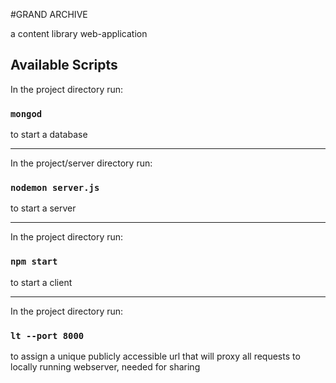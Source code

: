 #GRAND ARCHIVE

a content library web-application

## Available Scripts

In the project directory run:

### `mongod`

to start a database

---

In the project/server directory run:

### `nodemon server.js`

to start a server

---

In the project directory run:

### `npm start`

to start a client

---

In the project directory run:

### `lt --port 8000`

to assign a unique publicly accessible url that will proxy all requests to locally running webserver,
needed for sharing
